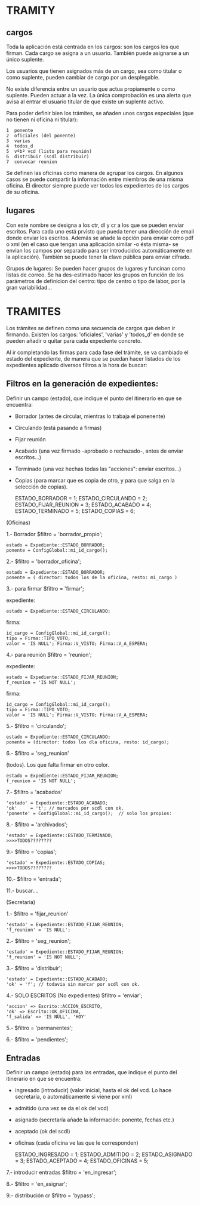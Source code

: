 TRAMITY
=======

cargos
------

Toda la aplicación está centrada en los cargos: son los cargos los que firman. Cada cargo se asigna a un usuario. También puede asignarse a un único suplente.

Los usuarios que tienen asignados más de un cargo, sea como titular o como suplente, pueden cambiar de cargo por un desplegable.

No existe diferencia entre un usuario que actua propiamente o como suplente. Pueden actuar a la vez. La única comprobación es una alerta que avisa al entrar el usuario titular de que existe un suplente activo.

Para poder definir bien los trámites, se añaden unos cargos especiales (que no tienen ni oficina ni titular):

	1  ponente 
	2  oficiales (del ponente)
	3  varias
	4  todos_d
	5  vºbº vcd (listo para reunión)
	6  distribuir (scdl distribuir)
	7  convocar reunion

Se definen las oficinas como manera de agrupar los cargos. En algunos casos se puede compartir la información entre miembros de una misma oficina. El director siempre puede ver todos los expedientes de los cargos de su oficina.

lugares
-------

Con este nombre se designa a los ctr, dl y cr a los que se pueden enviar escritos. Para cada uno está prvisto que pueda tener una dirección de email donde enviar los escritos. Además se añade la opción para enviar como pdf o xml (en el caso que tengan una aplicación similar -o ésta misma- se envian los campos por separado para ser introducidos automáticamente en la aplicación). También se puede tener la clave pública para enviar cifrado.

Grupos de lugares: Se pueden hacer grupos de lugares y funcinan como listas de correo. Se ha des-estimado hacer los grupos en función de los parámetros de definicion del centro: tipo de centro o tipo de labor, por la gran variabilidad...

TRAMITES
========

Los trámites se definen como una secuencia de cargos que deben ir firmando. Existen los cargos: 'oficiales', 'varias' y 'todos_d' en donde se pueden añadir o quitar para cada expediente concreto.

 Al ir completando las firmas para cada fase del trámite, se va cambiado el estado del expediente, de manera que se puedan hacer listados de los expedientes aplicado diversos filtros a la hora de buscar:

Filtros en la generación de expedientes:
---------------------------------------

Definir un campo (estado), que indique el punto del itinerario en que se encuentra:

* Borrador (antes de circular, mientras lo trabaja el ponenente)
* Circulando (está pasando a firmas)
* Fijar reunión
* Acabado (una vez firmado -aprobado o rechazado-, antes de enviar escritos...)
* Terminado (una vez hechas todas las "acciones": enviar escritos...)
* Copias (para marcar que es copia de otro, y para que salga en la selección de copias).

    ESTADO_BORRADOR          = 1;
    ESTADO_CIRCULANDO        = 2;
    ESTADO_FIJAR_REUNION     = 3;
    ESTADO_ACABADO           = 4;
    ESTADO_TERMINADO         = 5;
    ESTADO_COPIAS            = 6;


(Oficinas)

1.- Borrador
$filtro = 'borrador_propio';

	estado = Expediente::ESTADO_BORRADOR;
	ponente = ConfigGlobal::mi_id_cargo();

2.- 
$filtro = 'borrador_oficina';

	estado = Expediente::ESTADO_BORRADOR;
	ponente = ( director: todos los de la oficina, resto: mi_cargo )


3.- para firmar
$filtro = 'firmar';

expediente:

	estado = Expediente::ESTADO_CIRCULANDO;
	
firma:

	id_cargo = ConfigGlobal::mi_id_cargo();
	tipo = Firma::TIPO_VOTO;
	valor = 'IS NULL'; Firma::V_VISTO; Firma::V_A_ESPERA;

4.- para reunión
$filtro = 'reunion';

expediente:

	estado = Expediente::ESTADO_FIJAR_REUNION;
	f_reunion = 'IS NOT NULL';

firma:

	id_cargo = ConfigGlobal::mi_id_cargo();
	tipo = Firma::TIPO_VOTO;
	valor = 'IS NULL'; Firma::V_VISTO; Firma::V_A_ESPERA;
	
	
5.- 
$filtro = 'circulando';
	
	estado = Expediente::ESTADO_CIRCULANDO;
	ponente = (director: todos los dla oficina, resto: id_cargo);

6.-
$filtro = 'seg_reunion'

(todos). Los que falta firmar en otro color. 

	estado = Expediente::ESTADO_FIJAR_REUNION;
	f_reunion = 'IS NOT NULL';


7.- 
$filtro = 'acabados'

	'estado' = Expediente::ESTADO_ACABADO;
	'ok'     = 't';	// marcados por scdl con ok.
	'ponente' = ConfigGlobal::mi_id_cargo();  // solo los propios:

8.- 
$filtro = 'archivados';

	'estado' = Expediente::ESTADO_TERMINADO;
	>>>>TODOS????????

9.- 
$filtro = 'copias';

	'estado' = Expediente::ESTADO_COPIAS;
	>>>>TODOS????????

	
10.-
$filtro = 'entrada';

11.- buscar....


(Secretaria)

1.-
$filtro = 'fijar_reunion'

	'estado' = Expediente::ESTADO_FIJAR_REUNION;
    'f_reunion' = 'IS NULL';

2.-
$filtro = 'seg_reunion';

	'estado' = Expediente::ESTADO_FIJAR_REUNION;
	'f_reunion' = 'IS NOT NULL';

3.-
$filtro = 'distribuir';

	'estado' = Expediente::ESTADO_ACABADO;
	'ok' = 'f'; // todavia sin marcar por scdl con ok.
	
4.- SOLO ESCRITOS (No expedientes)
$filtro = 'enviar';

	'accion' => Escrito::ACCION_ESCRITO,
	'ok' => Escrito::OK_OFICINA,
	'f_salida' => 'IS NULL', 'HOY'
	
5.-
$filtro = 'permanentes';

6.-
$filtro = 'pendientes';



Entradas
--------

Definir un campo (estado) para las entradas, que indique el punto del itinerario en que se encuentra:

* ingresado [introducir] (valor inicial, hasta el ok del vcd. Lo hace secretaría, o automáticamente si viene por xml)
* admitido (una vez se da el ok del vcd)
* asignado (secretaría añade la información: ponente, fechas etc.)
* aceptado (ok del scdl)
* oficinas (cada oficina ve las que le corresponden)
	 
    ESTADO_INGRESADO         = 1;
    ESTADO_ADMITIDO          = 2;
    ESTADO_ASIGNADO          = 3;
    ESTADO_ACEPTADO          = 4;
    ESTADO_OFICINAS          = 5;

7.- introducir entradas
$filtro = 'en_ingresar';

8.-
$filtro = 'en_asignar';

9.- distribución cr
$filtro = 'bypass';
